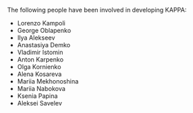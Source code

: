 The following people have been involved in developing KAPPA:

- Lorenzo Kampoli
- George Oblapenko
- Ilya Alekseev
- Anastasiya Demko
- Vladimir Istomin
- Anton Karpenko
- Olga Kornienko
- Alena Kosareva
- Mariia Mekhonoshina
- Mariia Nabokova
- Ksenia Papina
- Aleksei Savelev
